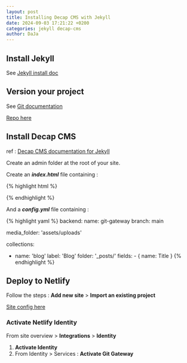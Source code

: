 ```yaml
---
layout: post
title: Installing Decap CMS with Jekyll
date: 2024-09-03 17:21:22 +0200
categories: jekyll decap-cms
author: DaJa
---
```

## Install Jekyll

See [Jekyll install doc](https://docs.google.com/document/d/1LaqoY2Qii0Hcc6W6c8yt6eByBQiBJ1MB/edit?usp=sharing&ouid=104371554567107929993&rtpof=true&sd=true)

## Version your project

See [Git documentation](https://docs.google.com/document/d/1TfthdzUD5Cu6U8MjtL_WqqI4O09He0nr/edit?usp=sharing&ouid=104371554567107929993&rtpof=true&sd=true)

[Repo here](https://github.com/djacquel/jekyll-decap-cms)

## Install Decap CMS

ref : [Decap CMS documentation for Jekyll](https://decapcms.org/docs/jekyll/)

Create an admin folder at the root of your site.

Create an ***index.html*** file containing :

{% highlight html %}

<!DOCTYPE html>

<html>
  <head>
    <meta charset="utf-8" />
    <meta name="viewport" content="width=device-width, initial-scale=1.0" />
    <title>Content Manager</title>
    <!-- Include the identity widget -->
    <script src="https://identity.netlify.com/v1/netlify-identity-widget.js" type="text/javascript"></script>
  </head>
  <body>
    <!-- Include the script that builds the page and powers Decap CMS -->
    <script src="https://unpkg.com/decap-cms@^3.0.0/dist/decap-cms.js"></script>
  </body>
</html>
{% endhighlight %}

And a ***config.yml*** file containing :

{% highlight yaml %}
backend:
  name: git-gateway
  branch: main

media_folder: 'assets/uploads'

collections:

* name: 'blog'
      label: 'Blog'
      folder: '_posts/'
      fields:
        - { name: Title }
  {% endhighlight %}

## Deploy to Netlify

Follow the steps : **Add new site** > **Import an existing project**

[Site config here](https://app.netlify.com/sites/jekyll-decap-cms/overview)

### Activate Netlify Identity

From site overview > **Integrations** > **Identity**

1. **Activate Identity**
2. From Identity > Services : **Activate Git Gateway**

